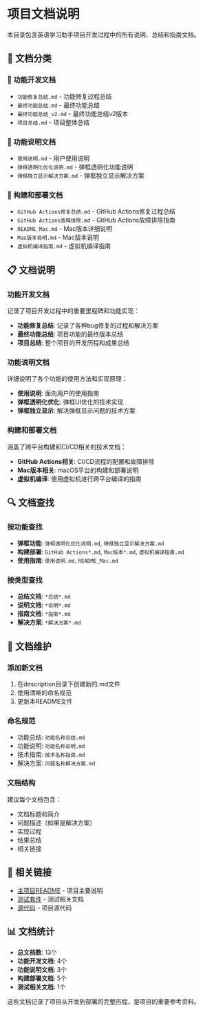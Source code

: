 # 项目文档说明

本目录包含英语学习助手项目开发过程中的所有说明、总结和指南文档。

## 📁 文档分类

### 🔧 功能开发文档
- `功能修复总结.md` - 功能修复过程总结
- `最终功能总结.md` - 最终功能总结
- `最终功能总结_v2.md` - 最终功能总结v2版本
- `项目总结.md` - 项目整体总结

### 🎯 功能说明文档
- `使用说明.md` - 用户使用说明
- `弹框透明化优化说明.md` - 弹框透明化功能说明
- `弹框独立显示解决方案.md` - 弹框独立显示解决方案

### 🚀 构建和部署文档
- `GitHub Actions修复总结.md` - GitHub Actions修复过程总结
- `GitHub Actions故障排除.md` - GitHub Actions故障排除指南
- `README_Mac.md` - Mac版本详细说明
- `Mac版本说明.md` - Mac版本说明
- `虚拟机编译指南.md` - 虚拟机编译指南

## 📋 文档说明

### 功能开发文档
记录了项目开发过程中的重要里程碑和功能实现：

- **功能修复总结**: 记录了各种bug修复的过程和解决方案
- **最终功能总结**: 项目功能的最终版本总结
- **项目总结**: 整个项目的开发历程和成果总结

### 功能说明文档
详细说明了各个功能的使用方法和实现原理：

- **使用说明**: 面向用户的使用指南
- **弹框透明化优化**: 弹框UI优化的技术实现
- **弹框独立显示**: 解决弹框显示问题的技术方案

### 构建和部署文档
涵盖了跨平台构建和CI/CD相关的技术文档：

- **GitHub Actions相关**: CI/CD流程的配置和故障排除
- **Mac版本相关**: macOS平台的构建和部署说明
- **虚拟机编译**: 使用虚拟机进行跨平台编译的指南

## 🔍 文档查找

### 按功能查找
- **弹框功能**: `弹框透明化优化说明.md`, `弹框独立显示解决方案.md`
- **构建部署**: `GitHub Actions*.md`, `Mac版本*.md`, `虚拟机编译指南.md`
- **使用指南**: `使用说明.md`, `README_Mac.md`

### 按类型查找
- **总结文档**: `*总结*.md`
- **说明文档**: `*说明*.md`
- **指南文档**: `*指南*.md`
- **解决方案**: `*解决方案*.md`

## 📝 文档维护

### 添加新文档
1. 在description目录下创建新的.md文件
2. 使用清晰的命名规范
3. 更新本README文件

### 命名规范
- 功能总结: `功能名称总结.md`
- 功能说明: `功能名称说明.md`
- 技术指南: `技术名称指南.md`
- 解决方案: `问题名称解决方案.md`

### 文档结构
建议每个文档包含：
- 文档标题和简介
- 问题描述（如果是解决方案）
- 实现过程
- 结果总结
- 相关链接

## 🔗 相关链接

- [主项目README](../README.md) - 项目主要说明
- [测试套件](../tests/README.md) - 测试相关文档
- [源代码](../src/) - 项目源代码

## 📊 文档统计

- **总文档数**: 13个
- **功能开发文档**: 4个
- **功能说明文档**: 3个
- **构建部署文档**: 5个
- **测试相关文档**: 1个

这些文档记录了项目从开发到部署的完整历程，是项目的重要参考资料。 
